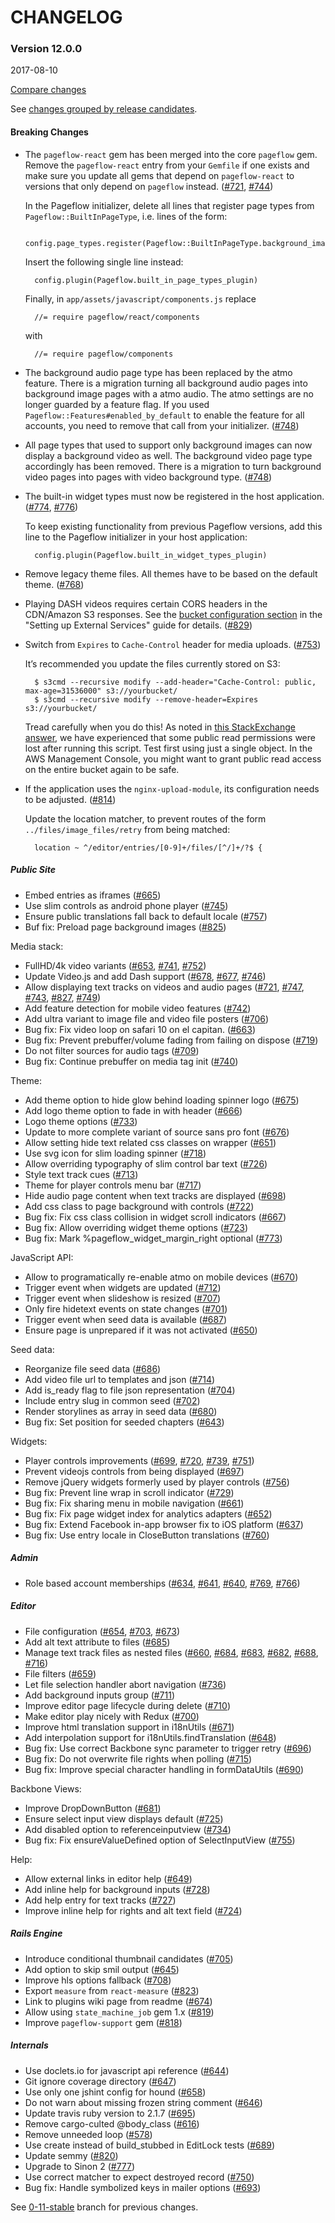# CHANGELOG

### Version 12.0.0

2017-08-10

[Compare changes](https://github.com/codevise/pageflow/compare/0-11-stable...v12.0.0)

See
[changes grouped by release candidates](https://github.com/codevise/pageflow/blob/v12.0.0.rc7/CHANGELOG.md).

#### Breaking Changes

- The `pageflow-react` gem has been merged into the core `pageflow`
  gem. Remove the `pageflow-react` entry from your `Gemfile` if one
  exists and make sure you update all gems that depend on
  `pageflow-react` to versions that only depend on `pageflow` instead.
  ([#721](https://github.com/codevise/pageflow/pull/721),
   [#744](https://github.com/codevise/pageflow/pull/744))

  In the Pageflow initializer, delete all lines that register page
  types from `Pageflow::BuiltInPageType`, i.e. lines of the form:

        config.page_types.register(Pageflow::BuiltInPageType.background_image)

  Insert the following single line instead:

        config.plugin(Pageflow.built_in_page_types_plugin)

  Finally, in `app/assets/javascript/components.js` replace

        //= require pageflow/react/components

  with

        //= require pageflow/components

- The background audio page type has been replaced by the atmo
  feature. There is a migration turning all background audio pages
  into background image pages with a atmo audio. The atmo settings are
  no longer guarded by a feature flag. If you used
  `Pageflow::Features#enabled_by_default` to enable the feature for
  all accounts, you need to remove that call from your
  initializer.
  ([#748](https://github.com/codevise/pageflow/pull/748))

- All page types that used to support only background images can now
  display a background video as well. The background video page type
  accordingly has been removed. There is a migration to turn
  background video pages into pages with video background type.
  ([#748](https://github.com/codevise/pageflow/pull/748))

- The built-in widget types must now be registered in the host
  application.
  ([#774](https://github.com/codevise/pageflow/pull/774),
   [#776](https://github.com/codevise/pageflow/pull/776))

  To keep existing functionality from previous Pageflow versions, add
  this line to the Pageflow initializer in your host application:

        config.plugin(Pageflow.built_in_widget_types_plugin)

- Remove legacy theme files. All themes have to be based on the
  default theme.
  ([#768](https://github.com/codevise/pageflow/pull/768))

- Playing DASH videos requires certain CORS headers in the CDN/Amazon
  S3 responses. See the
  [bucket configuration section](./doc/setting_up_external_services.md#bucket-configuration)
  in the "Setting up External Services" guide for details.
  ([#829](https://github.com/codevise/pageflow/pull/829))

- Switch from `Expires` to `Cache-Control` header for media uploads.
  ([#753](https://github.com/codevise/pageflow/pull/753))

  It’s recommended you update the files currently stored on S3:

        $ s3cmd --recursive modify --add-header="Cache-Control: public, max-age=31536000" s3://yourbucket/
        $ s3cmd --recursive modify --remove-header=Expires s3://yourbucket/

  Tread carefully when you do this! As noted in
  [this StackExchange answer](http://stackoverflow.com/questions/22501465/how-to-add-cache-control-in-aws-s3),
  we have experienced that some public read permissions were lost
  after running this script. Test first using just a single object. In
  the AWS Management Console, you might want to grant public read
  access on the entire bucket again to be safe.

- If the application uses the `nginx-upload-module`, its configuration
  needs to be adjusted.
  ([#814](https://github.com/codevise/pageflow/pull/814))

  Update the location matcher, to prevent routes of the form
  `../files/image_files/retry` from being matched:

        location ~ ^/editor/entries/[0-9]+/files/[^/]+/?$ {

##### Public Site

- Embed entries as iframes
  ([#665](https://github.com/codevise/pageflow/pull/665))
- Use slim controls as android phone player
  ([#745](https://github.com/codevise/pageflow/pull/745))
- Ensure public translations fall back to default locale
  ([#757](https://github.com/codevise/pageflow/pull/757))
- Buf fix: Preload page background images
  ([#825](https://github.com/codevise/pageflow/pull/825))

Media stack:

- FullHD/4k video variants
  ([#653](https://github.com/codevise/pageflow/pull/653),
   [#741](https://github.com/codevise/pageflow/pull/741),
   [#752](https://github.com/codevise/pageflow/pull/752))
- Update Video.js and add Dash support
  ([#678](https://github.com/codevise/pageflow/pull/678),
   [#677](https://github.com/codevise/pageflow/pull/677),
   [#746](https://github.com/codevise/pageflow/pull/746))
- Allow displaying text tracks on videos and audio pages
  ([#721](https://github.com/codevise/pageflow/pull/721),
   [#747](https://github.com/codevise/pageflow/pull/747),
   [#743](https://github.com/codevise/pageflow/pull/743),
   [#827](https://github.com/codevise/pageflow/pull/827),
   [#749](https://github.com/codevise/pageflow/pull/749))
- Add feature detection for mobile video features
  ([#742](https://github.com/codevise/pageflow/pull/742))
- Add ultra variant to image file and video file posters
  ([#706](https://github.com/codevise/pageflow/pull/706))
- Bug fix: Fix video loop on safari 10 on el capitan.
  ([#663](https://github.com/codevise/pageflow/pull/663))
- Bug fix: Prevent prebuffer/volume fading from failing on dispose
  ([#719](https://github.com/codevise/pageflow/pull/719))
- Do not filter sources for audio tags
  ([#709](https://github.com/codevise/pageflow/pull/709))
- Bug fix: Continue prebuffer on media tag init
  ([#740](https://github.com/codevise/pageflow/pull/740))

Theme:

- Add theme option to hide glow behind loading spinner logo
  ([#675](https://github.com/codevise/pageflow/pull/675))
- Add logo theme option to fade in with header
  ([#666](https://github.com/codevise/pageflow/pull/666))
- Logo theme options
  ([#733](https://github.com/codevise/pageflow/pull/733))
- Update to more complete variant of source sans pro font
  ([#676](https://github.com/codevise/pageflow/pull/676))
- Allow setting hide text related css classes on wrapper
  ([#651](https://github.com/codevise/pageflow/pull/651))
- Use svg icon for slim loading spinner
  ([#718](https://github.com/codevise/pageflow/pull/718))
- Allow overriding typography of slim control bar text
  ([#726](https://github.com/codevise/pageflow/pull/726))
- Style text track cues
  ([#713](https://github.com/codevise/pageflow/pull/713))
- Theme for player controls menu bar
  ([#717](https://github.com/codevise/pageflow/pull/717))
- Hide audio page content when text tracks are displayed
  ([#698](https://github.com/codevise/pageflow/pull/698))
- Add css class to page background with controls
  ([#722](https://github.com/codevise/pageflow/pull/722))
- Bug fix: Fix css class collision in widget scroll indicators
  ([#667](https://github.com/codevise/pageflow/pull/667))
- Bug fix: Allow overriding widget theme options
  ([#723](https://github.com/codevise/pageflow/pull/723))
- Bug fix: Mark %pageflow_widget_margin_right optional
  ([#773](https://github.com/codevise/pageflow/pull/773))

JavaScript API:

- Allow to programatically re-enable atmo on mobile devices
  ([#670](https://github.com/codevise/pageflow/pull/670))
- Trigger event when widgets are updated
  ([#712](https://github.com/codevise/pageflow/pull/712))
- Trigger event when slideshow is resized
  ([#707](https://github.com/codevise/pageflow/pull/707))
- Only fire hidetext events on state changes
  ([#701](https://github.com/codevise/pageflow/pull/701))
- Trigger event when seed data is available
  ([#687](https://github.com/codevise/pageflow/pull/687))
- Ensure page is unprepared if it was not activated
  ([#650](https://github.com/codevise/pageflow/pull/650))

Seed data:

- Reorganize file seed data
  ([#686](https://github.com/codevise/pageflow/pull/686))
- Add video file url to templates and json
  ([#714](https://github.com/codevise/pageflow/pull/714))
- Add is_ready flag to file json representation
  ([#704](https://github.com/codevise/pageflow/pull/704))
- Include entry slug in common seed
  ([#702](https://github.com/codevise/pageflow/pull/702))
- Render storylines as array in seed data
  ([#680](https://github.com/codevise/pageflow/pull/680))
- Bug fix: Set position for seeded chapters
  ([#643](https://github.com/codevise/pageflow/pull/643))

Widgets:

- Player controls improvements
  ([#699](https://github.com/codevise/pageflow/pull/699),
   [#720](https://github.com/codevise/pageflow/pull/720),
   [#739](https://github.com/codevise/pageflow/pull/739),
   [#751](https://github.com/codevise/pageflow/pull/751))
- Prevent videojs controls from being displayed
  ([#697](https://github.com/codevise/pageflow/pull/697))
- Remove jQuery widgets formerly used by player controls
  ([#756](https://github.com/codevise/pageflow/pull/756))
- Bug fix: Prevent line wrap in scroll indicator
  ([#729](https://github.com/codevise/pageflow/pull/729))
- Bug fix: Fix sharing menu in mobile navigation
  ([#661](https://github.com/codevise/pageflow/pull/661))
- Bug fix: Fix page widget index for analytics adapters
  ([#652](https://github.com/codevise/pageflow/pull/652))
- Bug fix: Extend Facebook in-app browser fix to iOS platform
  ([#637](https://github.com/codevise/pageflow/pull/637))
- Bug fix: Use entry locale in CloseButton translations
  ([#760](https://github.com/codevise/pageflow/pull/760))

##### Admin

- Role based account memberships
  ([#634](https://github.com/codevise/pageflow/pull/634),
   [#641](https://github.com/codevise/pageflow/pull/641),
   [#640](https://github.com/codevise/pageflow/pull/640),
   [#769](https://github.com/codevise/pageflow/pull/769),
   [#766](https://github.com/codevise/pageflow/pull/766))

##### Editor

- File configuration
  ([#654](https://github.com/codevise/pageflow/pull/654),
   [#703](https://github.com/codevise/pageflow/pull/703),
   [#673](https://github.com/codevise/pageflow/pull/673))
- Add alt text attribute to files
  ([#685](https://github.com/codevise/pageflow/pull/685))
- Manage text track files as nested files
  ([#660](https://github.com/codevise/pageflow/pull/660),
   [#684](https://github.com/codevise/pageflow/pull/684),
   [#683](https://github.com/codevise/pageflow/pull/683),
   [#682](https://github.com/codevise/pageflow/pull/682),
   [#688](https://github.com/codevise/pageflow/pull/688),
   [#716](https://github.com/codevise/pageflow/pull/716))
- File filters
  ([#659](https://github.com/codevise/pageflow/pull/659))
- Let file selection handler abort navigation
  ([#736](https://github.com/codevise/pageflow/pull/736))
- Add background inputs group
  ([#711](https://github.com/codevise/pageflow/pull/711))
- Improve editor page lifecycle during delete
  ([#710](https://github.com/codevise/pageflow/pull/710))
- Make editor play nicely with Redux
  ([#700](https://github.com/codevise/pageflow/pull/700))
- Improve html translation support in i18nUtils
  ([#671](https://github.com/codevise/pageflow/pull/671))
- Add interpolation support for i18nUtils.findTranslation
  ([#648](https://github.com/codevise/pageflow/pull/648))
- Bug fix: Use correct Backbone sync parameter to trigger retry
  ([#696](https://github.com/codevise/pageflow/pull/696))
- Bug fix: Do not overwrite file rights when polling
  ([#715](https://github.com/codevise/pageflow/pull/715))
- Bug fix: Improve special character handling in formDataUtils
  ([#690](https://github.com/codevise/pageflow/pull/690))

Backbone Views:

- Improve DropDownButton
  ([#681](https://github.com/codevise/pageflow/pull/681))
- Ensure select input view displays default
  ([#725](https://github.com/codevise/pageflow/pull/725))
- Add disabled option to referenceinputview
  ([#734](https://github.com/codevise/pageflow/pull/734))
- Bug fix: Fix ensureValueDefined option of SelectInputView
  ([#755](https://github.com/codevise/pageflow/pull/755))

Help:

- Allow external links in editor help
  ([#649](https://github.com/codevise/pageflow/pull/649))
- Add inline help for background inputs
  ([#728](https://github.com/codevise/pageflow/pull/728))
- Add help entry for text tracks
  ([#727](https://github.com/codevise/pageflow/pull/727))
- Improve inline help for rights and alt text field
  ([#724](https://github.com/codevise/pageflow/pull/724))

##### Rails Engine

- Introduce conditional thumbnail candidates
  ([#705](https://github.com/codevise/pageflow/pull/705))
- Add option to skip smil output
  ([#645](https://github.com/codevise/pageflow/pull/645))
- Improve hls options fallback
  ([#708](https://github.com/codevise/pageflow/pull/708))
- Export `measure` from `react-measure`
  ([#823](https://github.com/codevise/pageflow/pull/823))
- Link to plugins wiki page from readme
  ([#674](https://github.com/codevise/pageflow/pull/674))
- Allow using `state_machine_job` gem 1.x
  ([#819](https://github.com/codevise/pageflow/pull/819))
- Improve `pageflow-support` gem
  ([#818](https://github.com/codevise/pageflow/pull/818))

##### Internals

- Use doclets.io for javascript api reference
  ([#644](https://github.com/codevise/pageflow/pull/644))
- Git ignore coverage directory
  ([#647](https://github.com/codevise/pageflow/pull/647))
- Use only one jshint config for hound
  ([#658](https://github.com/codevise/pageflow/pull/658))
- Do not warn about missing frozen string comment
  ([#646](https://github.com/codevise/pageflow/pull/646))
- Update travis ruby version to 2.1.7
  ([#695](https://github.com/codevise/pageflow/pull/695))
- Remove cargo-culted @body_class
  ([#616](https://github.com/codevise/pageflow/pull/616))
- Remove unneeded loop
  ([#578](https://github.com/codevise/pageflow/pull/578))
- Use create instead of build_stubbed in EditLock tests
  ([#689](https://github.com/codevise/pageflow/pull/689))
- Update semmy
  ([#820](https://github.com/codevise/pageflow/pull/820))
- Upgrade to Sinon 2
  ([#777](https://github.com/codevise/pageflow/pull/777))
- Use correct matcher to expect destroyed record
  ([#750](https://github.com/codevise/pageflow/pull/750))
- Bug fix: Handle symbolized keys in mailer options
  ([#693](https://github.com/codevise/pageflow/pull/693))

See
[0-11-stable](https://github.com/codevise/pageflow/blob/0-11-stable/CHANGELOG.md)
branch for previous changes.
